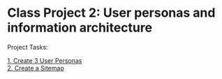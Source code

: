 # Class Project 2: User personas and information architecture

Project Tasks:  

  
  [1. Create 3 User Personas](/class-projects/class-project-2/user-personas)  
  [2. Create a Sitemap](/class-projects/class-project-2/sitemap)
